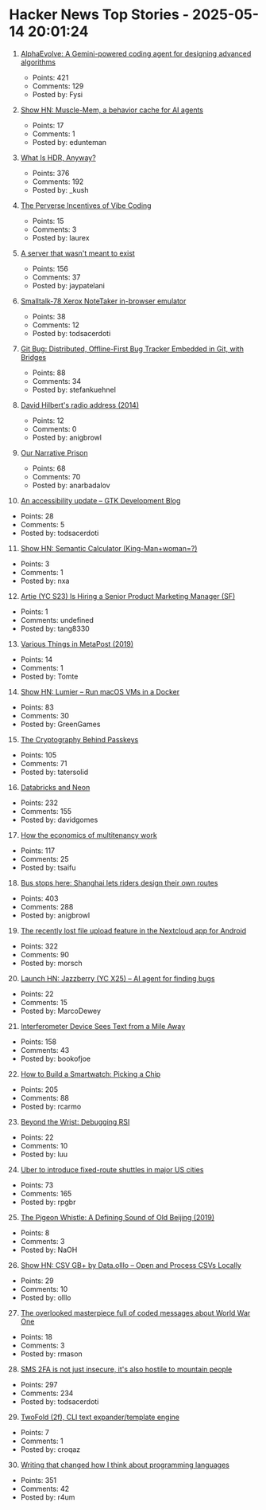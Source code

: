 # Hacker News Top Stories - 2025-05-14 20:01:24

1. [AlphaEvolve: A Gemini-powered coding agent for designing advanced algorithms](https://deepmind.google/discover/blog/alphaevolve-a-gemini-powered-coding-agent-for-designing-advanced-algorithms/)
   - Points: 421
   - Comments: 129
   - Posted by: Fysi

2. [Show HN: Muscle-Mem, a behavior cache for AI agents](https://github.com/pig-dot-dev/muscle-mem)
   - Points: 17
   - Comments: 1
   - Posted by: edunteman

3. [What Is HDR, Anyway?](https://www.lux.camera/what-is-hdr/)
   - Points: 376
   - Comments: 192
   - Posted by: _kush

4. [The Perverse Incentives of Vibe Coding](https://fredbenenson.medium.com/the-perverse-incentives-of-vibe-coding-23efbaf75aee)
   - Points: 15
   - Comments: 3
   - Posted by: laurex

5. [A server that wasn't meant to exist](https://it-notes.dragas.net/2025/05/13/the_server_that_wasnt_meant_to_exist/)
   - Points: 156
   - Comments: 37
   - Posted by: jaypatelani

6. [Smalltalk-78 Xerox NoteTaker in-browser emulator](https://smalltalkzoo.thechm.org/users/bert/Smalltalk-78.html)
   - Points: 38
   - Comments: 12
   - Posted by: todsacerdoti

7. [Git Bug: Distributed, Offline-First Bug Tracker Embedded in Git, with Bridges](https://github.com/git-bug/git-bug)
   - Points: 88
   - Comments: 34
   - Posted by: stefankuehnel

8. [David Hilbert's radio address (2014)](https://old.maa.org/press/periodicals/convergence/david-hilberts-radio-address)
   - Points: 12
   - Comments: 0
   - Posted by: anigbrowl

9. [Our Narrative Prison](https://aeon.co/essays/why-does-every-film-and-tv-series-seem-to-have-the-same-plot)
   - Points: 68
   - Comments: 70
   - Posted by: anarbadalov

10. [An accessibility update – GTK Development Blog](https://blog.gtk.org/2025/05/12/an-accessibility-update/)
   - Points: 28
   - Comments: 5
   - Posted by: todsacerdoti

11. [Show HN: Semantic Calculator (King-Man+woman=?)](https://calc.datova.ai)
   - Points: 3
   - Comments: 1
   - Posted by: nxa

12. [Artie (YC S23) Is Hiring a Senior Product Marketing Manager (SF)](https://www.ycombinator.com/companies/artie/jobs/sOFeWnv-senior-product-marketing-manager)
   - Points: 1
   - Comments: undefined
   - Posted by: tang8330

13. [Various Things in MetaPost (2019)](https://habr.com/en/articles/454376/)
   - Points: 14
   - Comments: 1
   - Posted by: Tomte

14. [Show HN: Lumier – Run macOS VMs in a Docker](https://github.com/trycua/cua/tree/main/libs/lumier)
   - Points: 83
   - Comments: 30
   - Posted by: GreenGames

15. [The Cryptography Behind Passkeys](https://blog.trailofbits.com/2025/05/14/the-cryptography-behind-passkeys/)
   - Points: 105
   - Comments: 71
   - Posted by: tatersolid

16. [Databricks and Neon](https://www.databricks.com/blog/databricks-neon)
   - Points: 232
   - Comments: 155
   - Posted by: davidgomes

17. [How the economics of multitenancy work](https://www.blacksmith.sh/blog/the-economics-of-operating-a-ci-cloud)
   - Points: 117
   - Comments: 25
   - Posted by: tsaifu

18. [Bus stops here: Shanghai lets riders design their own routes](https://www.sixthtone.com/news/1017072)
   - Points: 403
   - Comments: 288
   - Posted by: anigbrowl

19. [The recently lost file upload feature in the Nextcloud app for Android](https://nextcloud.com/blog/nextcloud-android-file-upload-issue-google/)
   - Points: 322
   - Comments: 90
   - Posted by: morsch

20. [Launch HN: Jazzberry (YC X25) – AI agent for finding bugs](undefined)
   - Points: 22
   - Comments: 15
   - Posted by: MarcoDewey

21. [Interferometer Device Sees Text from a Mile Away](https://physics.aps.org/articles/v18/99)
   - Points: 158
   - Comments: 43
   - Posted by: bookofjoe

22. [How to Build a Smartwatch: Picking a Chip](https://ericmigi.com/blog/how-to-build-a-smartwatch-picking-a-chip/)
   - Points: 205
   - Comments: 88
   - Posted by: rcarmo

23. [Beyond the Wrist: Debugging RSI](https://www.debugyourpain.org/docs/main_posts/understand/debugging_rsi/)
   - Points: 22
   - Comments: 10
   - Posted by: luu

24. [Uber to introduce fixed-route shuttles in major US cities](https://techcrunch.com/2025/05/14/uber-to-introduce-fixed-route-shuttles-in-major-us-cities-other-ways-to-save/)
   - Points: 73
   - Comments: 165
   - Posted by: rpgbr

25. [The Pigeon Whistle: A Defining Sound of Old Beijing (2019)](http://www.chinatoday.com.cn/ctenglish/2018/cs/201911/t20191129_800186426.html)
   - Points: 8
   - Comments: 3
   - Posted by: NaOH

26. [Show HN: CSV GB+ by Data.olllo – Open and Process CSVs Locally](https://apps.microsoft.com/detail/9pfcrwp46v22?hl=en-US&gl=US)
   - Points: 29
   - Comments: 10
   - Posted by: olllo

27. [The overlooked masterpiece full of coded messages about World War One](https://www.bbc.com/culture/article/20250423-the-masterpiece-full-of-coded-messages-about-ww1)
   - Points: 18
   - Comments: 3
   - Posted by: rmason

28. [SMS 2FA is not just insecure, it's also hostile to mountain people](https://blog.stillgreenmoss.net/sms-2fa-is-not-just-insecure-its-also-hostile-to-mountain-people)
   - Points: 297
   - Comments: 234
   - Posted by: todsacerdoti

29. [TwoFold (2f), CLI text expander/template engine](https://github.com/ShinyTrinkets/twofold.ts)
   - Points: 7
   - Comments: 1
   - Posted by: croqaz

30. [Writing that changed how I think about programming languages](https://bernsteinbear.com/blog/pl-writing/)
   - Points: 351
   - Comments: 42
   - Posted by: r4um

